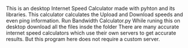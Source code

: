 This is an desktop Internet Speed Calculator made with pyhton and its libraries.
This calculator calculates the Upload and Download speeds and even ping information.
Run Bandwidth Calculator.py 
While runing this on desktop download all the files insde the folder 
There are many accurate internet speed calculators which use their own servers to get accurate results.
But this program here does not require a custom server. 
